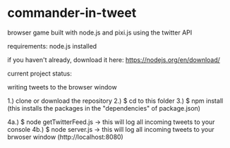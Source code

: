# commander-in-tweet
browser game built with node.js and pixi.js using the twitter API

requirements: node.js installed   

if you haven't already, download it here: https://nodejs.org/en/download/


current project status:  

writing tweets to the browser window

1.) clone or download the repository
2.) $ cd to this folder
3.) $ npm install  (this installs the packages in the "dependencies" of package.json)

4a.) $ node getTwitterFeed.js  -> this will log all incoming tweets to your console
4b.) $ node server.js -> this will log all incoming tweets to your brwoser window (http://localhost:8080)
